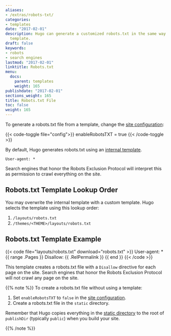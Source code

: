 ```yaml
---
aliases:
- /extras/robots-txt/
categories:
- templates
date: "2017-02-01"
description: Hugo can generate a customized robots.txt in the same way as any other
  template.
draft: false
keywords:
- robots
- search engines
lastmod: "2017-02-01"
linktitle: Robots.txt
menu:
  docs:
    parent: templates
    weight: 165
publishdate: "2017-02-01"
sections_weight: 165
title: Robots.txt File
toc: false
weight: 165
---
```


To generate a robots.txt file from a template, change the [site configuration][config]:

{{< code-toggle file="config">}}
enableRobotsTXT = true
{{< /code-toggle >}}

By default, Hugo generates robots.txt using an [internal template][internal].

```text
User-agent: *
```

Search engines that honor the Robots Exclusion Protocol will interpret this as permission to crawl everything on the site.

## Robots.txt Template Lookup Order

You may overwrite the internal template with a custom template. Hugo selects the template using this lookup order:

1. `/layouts/robots.txt`
2. `/themes/<THEME>/layouts/robots.txt`

## Robots.txt Template Example

{{< code file="layouts/robots.txt" download="robots.txt" >}}
User-agent: *
{{ range .Pages }}
Disallow: {{ .RelPermalink }}
{{ end }}
{{< /code >}}

This template creates a robots.txt file with a `Disallow` directive for each page on the site. Search engines that honor the Robots Exclusion Protocol will not crawl any page on the site.

{{% note %}}
To create a robots.txt file without using a template:

1. Set `enableRobotsTXT` to `false` in the [site configuration][config].
2. Create a robots.txt file in the `static` directory.

Remember that Hugo copies everything in the [static directory][static] to the root of `publishDir` (typically `public`) when you build your site.

[config]: /getting-started/configuration/
[static]: /getting-started/directory-structure/
{{% /note %}}

[config]: /getting-started/configuration/
[internal]: https://github.com/gohugoio/hugo/blob/master/tpl/tplimpl/embedded/templates/_default/robots.txt
